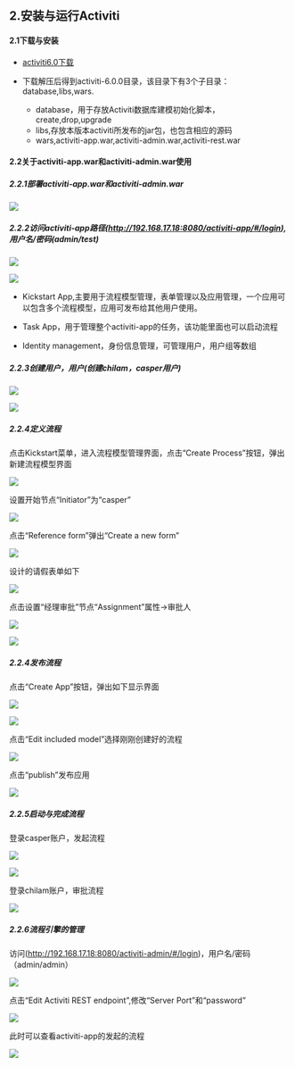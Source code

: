 ## 2.安装与运行Activiti

#### 2.1下载与安装

-  [activiti6.0下载](https://github.com/CasperMXP/Activiti/releases/tag/activiti-6.0.0)

- 下载解压后得到activiti-6.0.0目录，该目录下有3个子目录：database,libs,wars.

    - database，用于存放Activiti数据库建模初始化脚本，create,drop,upgrade
    - libs,存放本版本activiti所发布的jar包，也包含相应的源码
    - wars,activiti-app.war,activiti-admin.war,activiti-rest.war
 
#### 2.2关于activiti-app.war和activiti-admin.war使用

##### 2.2.1部署activiti-app.war和activiti-admin.war

![](./act-01.png)   

##### 2.2.2访问activiti-app路径(http://192.168.17.18:8080/activiti-app/#/login), 用户名/密码(admin/test)
 
![](./act-02.png)

![](./act-03.png)

- Kickstart App,主要用于流程模型管理，表单管理以及应用管理，一个应用可以包含多个流程模型，应用可发布给其他用户使用。

- Task App，用于管理整个activiti-app的任务，该功能里面也可以启动流程

- Identity management，身份信息管理，可管理用户，用户组等数组

##### 2.2.3创建用户，用户(创建chilam，casper用户)

![](./act-04.png)

![](./act-05.png)

##### 2.2.4定义流程

点击Kickstart菜单，进入流程模型管理界面，点击“Create Process”按钮，弹出新建流程模型界面

![](./act-06.png)

设置开始节点“Initiator”为“casper”

![](./act-09.png)

点击“Reference form”弹出“Create a new form”

![](./act-07.png)

设计的请假表单如下

![](./act-08.png)

点击设置“经理审批”节点“Assignment”属性->审批人

![](./act-10.png)

![](./act-11.png)

##### 2.2.4发布流程

点击“Create App”按钮，弹出如下显示界面

![](./act-12.png)

![](./act-13.png)

点击“Edit included model”选择刚刚创建好的流程

![](./act-14.png)

点击“publish”发布应用

![](./act-15.png)

##### 2.2.5启动与完成流程

登录casper账户，发起流程

![](./act-16.png)

![](./act-17.png)

登录chilam账户，审批流程

![](./act-18.png)

##### 2.2.6流程引擎的管理

访问(http://192.168.17.18:8080/activiti-admin/#/login)，用户名/密码（admin/admin）

![](./act-19.png)

点击“Edit Activiti REST endpoint”,修改“Server Port”和“password”

![](./act-20.png)

此时可以查看activiti-app的发起的流程

![](./act-21.png)
